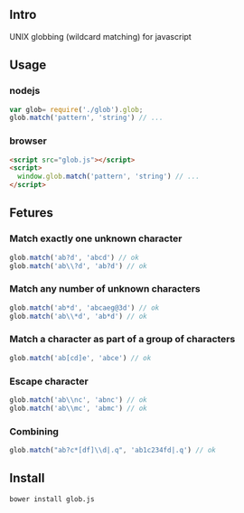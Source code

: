 ## Intro

UNIX globbing (wildcard matching) for javascript


## Usage

### nodejs

```javascript
var glob= require('./glob').glob;
glob.match('pattern', 'string') // ...
```
### browser

```html
<script src="glob.js"></script>
<script>
  window.glob.match('pattern', 'string') // ...
</script>
```

## Fetures

### Match exactly one unknown character
```javascript
glob.match('ab?d', 'abcd') // ok
glob.match('ab\\?d', 'ab?d') // ok
```
### Match any number of unknown characters
```javascript
glob.match('ab*d', 'abcaeg@3d') // ok
glob.match('ab\\*d', 'ab*d') // ok
```
### Match a character as part of a group of characters
```javascript
glob.match('ab[cd]e', 'abce') // ok
```
### Escape character
```javascript
glob.match('ab\\nc', 'abnc') // ok
glob.match('ab\\mc', 'abmc') // ok
```

### Combining
```javascript
glob.match("ab?c*[df]\\d|.q", 'ab1c234fd|.q') // ok
```

## Install

```bash
bower install glob.js
```
